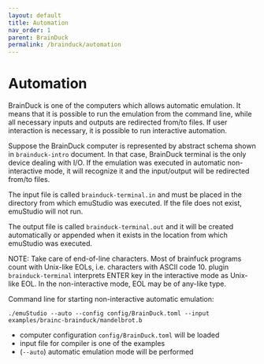 ```yaml
---
layout: default
title: Automation
nav_order: 1
parent: BrainDuck
permalink: /brainduck/automation
---
```


# Automation

BrainDuck is one of the computers which allows automatic emulation. It means that it is possible to run the emulation from the command line, while all necessary inputs and outputs are redirected from/to files. If user interaction is necessary, it is possible to run interactive automation.

Suppose the BrainDuck computer is represented by abstract schema shown in `brainduck-intro` document. In that case, BrainDuck terminal is the only device dealing with I/O. If the emulation was executed in automatic non-interactive mode, it will recognize it and the input/output will be redirected from/to files.

The input file is called `brainduck-terminal.in` and must be placed in the directory from which emuStudio was executed. If the file does not exist, emuStudio will not run.

The output file is called `brainduck-terminal.out` and it will be created automatically or appended when it exists in the location from which emuStudio was executed.

NOTE: Take care of end-of-line characters. Most of brainfuck programs count with Unix-like EOLs, i.e. characters with ASCII code 10. plugin `brainduck-terminal` interprets ENTER key in the interactive mode as Unix-like EOL. In the non-interactive mode, EOL may be of any-like type.

Command line for starting non-interactive automatic emulation:

    ./emuStudio --auto --config config/BrainDuck.toml --input examples/brainc-brainduck/mandelbrot.b


- computer configuration `config/BrainDuck.toml` will be loaded
- input file for compiler is one of the examples
- (`--auto`) automatic emulation mode will be performed
